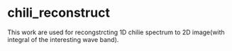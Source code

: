 # chili_reconstruct
This work are used for recongstrcting 1D chilie spectrum to 2D image(with integral of the interesting wave band).
